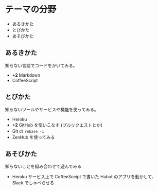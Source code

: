 テーマの分野
============
*   あるきかた
*   とびかた
*   あそびかた


あるきかた
----------
知らない言語でコードをかいてみる。

*   **+2** Markdown
*   CoffeeScript


とびかた
--------
知らないツールやサービスや機能を使ってみる。

*   Heroku
*   **+2** GitHub を使いこなす (プルリクエストとか)
*   Git の `rebase -i`
*   ZenHub を使ってみる


あそびかた
----------
知らないことを組み合わせて遊んでみる

*   Heroku サービス上で CoffeeSceipt で書いた Hubot のアプリを動かして、Slack でしゃべらせる

